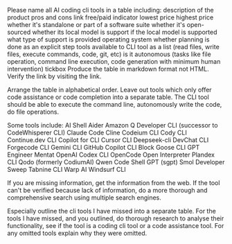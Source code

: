 Please name all AI coding cli tools in a table including:
description of the product
pros and cons
link
free/paid indicator
lowest price
highest price
whether it's standalone or part of a software suite
whether it's open-sourced
whether its local model is support
if the local model is supported what type of support is provided
operating system
whether planning is done as an explicit step
tools available to CLI tool as a list (read files, write files, execute commands, code, git, etc)
is it autonomous (tasks like file operation, command line execution, code generation with minimum human intervention) tickbox
Produce the table in markdown format not HTML.
Verify the link by visiting the link.

Arrange the table in alphabetical order.
Leave out tools which only offer code assistance or code completion into a separate table.
The CLI tool should be able to execute the command line, autonomously write the code, do file operations.

Some tools include:
AI Shell
Aider
Amazon Q Developer CLI (successor to CodeWhisperer CLI)
Claude Code
Cline
Codeium CLI
Cody CLI
Continue.dev CLI
Copilot for CLI
Cursor CLI
Deepseek-cli
DevChat CLI
Forgecode CLI
Gemini CLI
GitHub Copilot CLI
Block Goose CLI
GPT Engineer
Mentat
OpenAI Codex CLI
OpenCode
Open Interpreter
Plandex CLI
Qodo (formerly CodiumAI)
Qwen Code
Shell GPT (sgpt)
Smol Developer
Sweep
Tabnine CLI
Warp AI
Windsurf CLI

If you are missing information, get the information from the web.
If the tool can't be verified because lack of information, do a more thorough and comprehensive search using multiple search engines.

Especially outline the cli tools I have missed into a separate table.
For the tools I have missed, and you outlined, do thorough research to analyse their functionality, see if the tool is a coding cli tool or a code assistance tool.
For any omitted tools explain why they were omitted.
